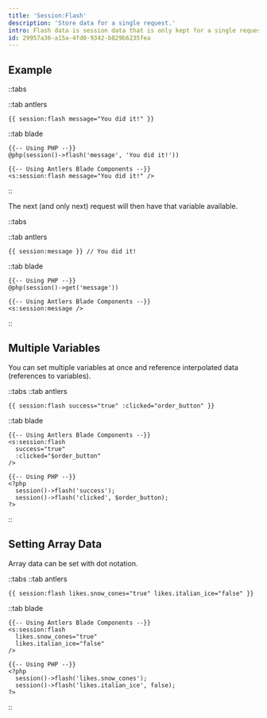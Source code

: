```yaml
---
title: 'Session:Flash'
description: 'Store data for a single request.'
intro: Flash data is session data that is only kept for a single request. It is most often used for success/failure messages that automatically disappear after a page refresh.
id: 29957a36-a15a-4fd0-9342-b829b6235fea
---
```

## Example

::tabs

::tab antlers
```antlers
{{ session:flash message="You did it!" }}
```
::tab blade
```blade
{{-- Using PHP --}}
@php(session()->flash('message', 'You did it!'))

{{-- Using Antlers Blade Components --}}
<s:session:flash message="You did it!" />
```
::

The next (and only next) request will then have that variable available.

::tabs

::tab antlers
```antlers
{{ session:message }} // You did it!
```
::tab blade
```blade
{{-- Using PHP --}}
@php(session()->get('message'))

{{-- Using Antlers Blade Components --}}
<s:session:message />
```
::

## Multiple Variables

You can set multiple variables at once and reference interpolated data (references to variables).

::tabs
::tab antlers
```antlers
{{ session:flash success="true" :clicked="order_button" }}
```
::tab blade
```blade
{{-- Using Antlers Blade Components --}}
<s:session:flash
  success="true"
  :clicked="$order_button"
/>

{{-- Using PHP --}}
<?php
  session()->flash('success');
  session()->flash('clicked', $order_button);
?>
```
::


## Setting Array Data

Array data can be set with dot notation.

::tabs
::tab antlers
```antlers
{{ session:flash likes.snow_cones="true" likes.italian_ice="false" }}
```
::tab blade
```blade
{{-- Using Antlers Blade Components --}}
<s:session:flash
  likes.snow_cones="true"
  likes.italian_ice="false"
/>

{{-- Using PHP --}}
<?php
  session()->flash('likes.snow_cones');
  session()->flash('likes.italian_ice', false);
?>
```
::

